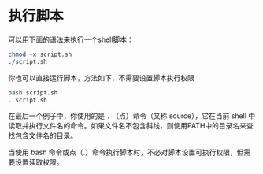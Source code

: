 # 执行脚本

可以用下面的语法来执行一个shell脚本：

```bash
chmod +x script.sh
./script.sh
```

你也可以直接运行脚本，方法如下，不需要设置脚本执行权限

```bash
bash script.sh
. script.sh
```

在最后一个例子中，你使用的是 `.` （点）命令（又称 source），它在当前 shell 中读取并执行文件名的命令。如果文件名不包含斜线，则使用PATH中的目录名来查找包含文件名的目录。

当使用 bash 命令或点（.）命令执行脚本时，不必对脚本设置可执行权限，但需要设置读取权限。